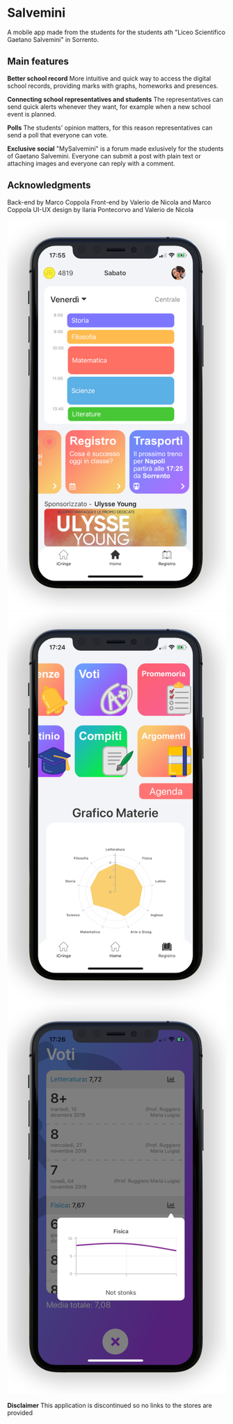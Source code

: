 
# Salvemini
A mobile app made from the students for the students ath "Liceo Scientifico Gaetano Salvemini" in Sorrento.

## Main features
**Better school record**
More intuitive and quick way to access the digital school records, providing marks with graphs, homeworks and presences.

**Connecting school representatives and students**
The representatives can send quick alerts whenever they want, for example when a new school event is planned. 

**Polls**
The students' opinion matters, for this reason representatives can send a poll that everyone can vote.

**Exclusive social**
"MySalvemini" is a forum made exlusively for the students of Gaetano Salvemini. Everyone can submit a post with plain text or attaching images and everyone can reply with a comment.

## Acknowledgments
Back-end by Marco Coppola
Front-end by Valerio de Nicola and Marco Coppola
UI-UX design by Ilaria Pontecorvo and Valerio de Nicola

![Schermata home](https://github.com/Murkrow02/Salvemini/blob/master/ScreenshotStore/x/1.png#left)
![Registro elettronico](https://github.com/Murkrow02/Salvemini/blob/master/ScreenshotStore/x/2.png#right)
![Grafici voti](https://github.com/Murkrow02/Salvemini/blob/master/ScreenshotStore/x/3.png#center)

**Disclaimer**
This application is discontinued so no links to the stores are provided
